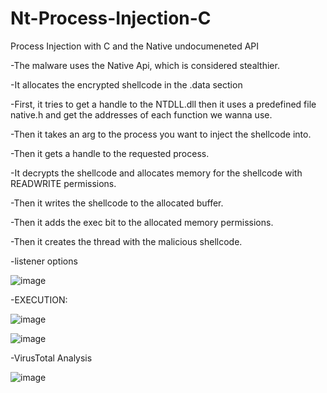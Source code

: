 # Nt-Process-Injection-C
Process Injection with C and the Native undocumeneted API

-The malware uses the Native Api, which is considered stealthier.

-It allocates the encrypted shellcode in the .data section

-First, it tries to get a handle to the NTDLL.dll then it uses a predefined file native.h and get the addresses of each function we wanna use.

-Then it takes an arg to the process you want to inject the shellcode into.

-Then it gets a handle to the requested process.

-It decrypts the shellcode and allocates memory for the shellcode with READWRITE permissions.

-Then it writes the shellcode to the allocated buffer.

-Then it adds the exec bit to the allocated memory permissions.

-Then it creates the thread with the malicious shellcode.


-listener options

  ![image](https://github.com/user-attachments/assets/a6e4bf09-4e4a-4758-acfa-e17d1e0dccc2)


-EXECUTION:

  ![image](https://github.com/user-attachments/assets/52f34f18-b1d8-4a62-9616-1ad66df5ec56)


  ![image](https://github.com/user-attachments/assets/44b75a35-7fd6-48b8-979a-03abbc1238a5)


-VirusTotal Analysis

  ![image](https://github.com/user-attachments/assets/6fd9674d-f556-46db-8361-6b19676ec771)


  


